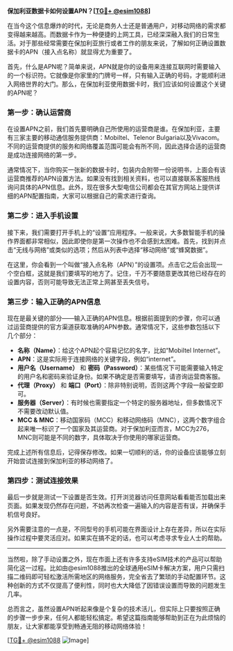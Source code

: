 **保加利亚数据卡如何设置APN？[[TG💪+ @esim1088](https://t.me/s/esim1088)]**

在当今这个信息爆炸的时代，无论是商务人士还是普通用户，对移动网络的需求都变得越来越高。而数据卡作为一种便捷的上网工具，已经深深融入我们的日常生活。对于那些经常需要在保加利亚旅行或者工作的朋友来说，了解如何正确设置数据卡的APN（接入点名称）就显得尤为重要了。

首先，什么是APN呢？简单来说，APN就是你的设备用来连接互联网时需要输入的一个标识符。它就像是你家里的门牌号一样，只有输入正确的号码，才能顺利进入网络世界的大门。那么，在保加利亚使用数据卡时，我们应该如何设置这个关键的APN呢？

### **第一步：确认运营商**
在设置APN之前，我们首先要明确自己所使用的运营商是谁。在保加利亚，主要有三家主要的移动通信服务提供商：Mobiltel、Telenor Bulgaria以及Vivacom。不同的运营商提供的服务和网络覆盖范围可能会有所不同，因此选择合适的运营商是成功连接网络的第一步。

通常情况下，当你购买一张新的数据卡时，包装内会附带一份说明书，上面会有该运营商推荐的APN设置方法。如果没有找到相关资料，也可以直接联系客服热线询问具体的APN信息。此外，现在很多大型电信公司都会在其官方网站上提供详细的APN配置指南，大家可以根据自己的需求进行查询。

### **第二步：进入手机设置**
接下来，我们需要打开手机上的“设置”应用程序。一般来说，大多数智能手机的操作界面都非常相似，因此即使你是第一次操作也不会感到太困难。首先，找到并点击“无线与网络”或类似的选项；然后从列表中选择“移动网络”或“蜂窝数据”。

在这里，你会看到一个叫做“接入点名称（APN）”的设置项。点击它之后会出现一个空白框，这就是我们要填写的地方了。记住，千万不要随意更改其他已经存在的设置内容，否则可能导致无法正常上网甚至丢失信号。

### **第三步：输入正确的APN信息**
现在是最关键的部分——输入正确的APN信息。根据前面提到的步骤，你可以通过运营商提供的官方渠道获取准确的APN参数。通常情况下，这些参数包括以下几个部分：

- **名称（Name）**：给这个APN起个容易记忆的名字，比如“Mobiltel Internet”。
- **APN**：这是实际用于连接网络的关键字段，例如“internet”。
- **用户名（Username）** 和 **密码（Password）**：某些情况下可能需要输入特定的用户名和密码来验证身份。如果不确定是否需要填写，请咨询运营商客服。
- **代理（Proxy）** 和 **端口（Port）**：除非特别说明，否则这两个字段一般留空即可。
- **服务器（Server）**：有时候也需要指定一个特定的服务器地址，但多数情况下不需要改动默认值。
- **MCC & MNC**：移动国家码（MCC）和移动网络码（MNC），这两个数字组合起来唯一标识了一个国家及其运营商。对于保加利亚而言，MCC为276，MNC则可能是不同的数字，具体取决于你使用的哪家运营商。

完成上述所有信息后，记得保存修改。如果一切顺利的话，你的设备应该能够立刻开始尝试连接到保加利亚的移动网络了。

### **第四步：测试连接效果**
最后一步就是测试一下设置是否生效。打开浏览器访问任意网站看看能否加载出来页面。如果发现仍然存在问题，不妨再次检查一遍输入的内容是否有误，并确保手机信号良好。

另外需要注意的一点是，不同型号的手机可能在界面设计上存在差异，所以在实际操作过程中要灵活应对。如果实在搞不定的话，也可以考虑寻求专业人士的帮助。

---

当然啦，除了手动设置之外，现在市面上还有许多支持eSIM技术的产品可以帮助简化这一过程。比如由@esim1088推出的全球通用eSIM卡解决方案，用户只需扫描二维码即可轻松激活所需地区的网络服务，完全省去了繁琐的手动配置环节。这种创新的方式不仅提高了便利性，同时也大大降低了因错误设置而导致的问题发生几率。

总而言之，虽然设置APN听起来像是个复杂的技术活儿，但实际上只要按照正确的步骤一步步来，任何人都能轻松搞定。希望这篇指南能够帮助到正在为此烦恼的朋友，让大家都能享受到畅通无阻的移动网络体验！

[[TG💪+ @esim1088](https://t.me/s/esim1088) ![Image](https://i.postimg.cc/4NQfJmqS/Snipaste-2025-05-13-00-14-12.png)]